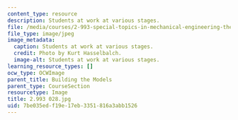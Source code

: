 ```yaml
---
content_type: resource
description: Students at work at various stages.
file: /media/courses/2-993-special-topics-in-mechanical-engineering-the-art-and-science-of-boat-design-january-iap-2007/7be035edf19e17eb3351816a3abb1526_2993028.jpg
file_type: image/jpeg
image_metadata:
  caption: Students at work at various stages.
  credit: Photo by Kurt Hasselbalch.
  image-alt: Students at work at various stages.
learning_resource_types: []
ocw_type: OCWImage
parent_title: Building the Models
parent_type: CourseSection
resourcetype: Image
title: 2.993 028.jpg
uid: 7be035ed-f19e-17eb-3351-816a3abb1526
---
```

